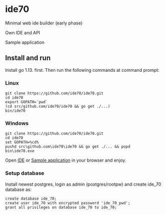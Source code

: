 # ide70

Minimal web ide builder (early phase)

Own IDE and API

Sample application


## Install and run

Install go 1.13. first. Then run the following commands at command prompt:

### Linux

```
git clone https://github.com/ide70/ide70.git
cd ide70
export GOPATH=`pwd`
(cd src/github.com/ide70/ide70 && go get ./...)
bin/ide70
```

### Windows

```
git clone https://github.com/ide70/ide70.git
cd ide70
set GOPATH=%cd%
pushd src\github.com\ide70\ide70 && go get ./... && popd
bin\ide70.exe
```

Open [IDE](http://localhost:7080/app/ide/login) or [Sample application](http://localhost:7080/app/airplane/login)
in your browser and enjoy.


### Setup database

Install newest postgres, login as admin (postgres/rootpw) and create ide_70 database as:

```
create database ide_70;
create user ide_70 with encrypted password 'ide_70_pwd';
grant all privileges on database ide_70 to ide_70;
```